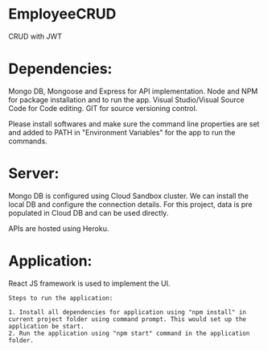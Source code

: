 # EmployeeCRUD
 CRUD with JWT
 
 # Dependencies: 
 
Mongo DB, Mongoose and Express for API implementation.
Node and NPM for package installation and to run the app.
Visual Studio/Visual Source Code for Code editing.
GIT for source versioning control.

Please install softwares and make sure the command line properties are set and added to PATH in "Environment Variables" for the app to run the commands.

 # Server:
 
Mongo DB is configured using Cloud Sandbox cluster. We can install the local DB and configure the connection details. For this project, data is pre populated in Cloud DB and can be used directly.
	
APIs are hosted using Heroku.
	
# Application:
React JS framework is used to implement the UI. 

	Steps to run the application:
	
	1. Install all dependencies for application using "npm install" in current project folder using command prompt. This would set up the application be start.
	2. Run the application using "npm start" command in the application folder.

